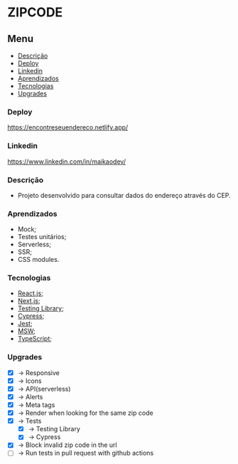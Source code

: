 # ZIPCODE

## Menu

- [Descrição](#Descrição)
- [Deploy](#Deploy)
- [Linkedin](#Linkedin)
- [Aprendizados](#Aprendizados)
- [Tecnologias](#Tecnologias)
- [Upgrades](#Upgrades)

### Deploy

https://encontreseuendereco.netlify.app/

### Linkedin

https://www.linkedin.com/in/maikaodev/

### Descrição

- Projeto desenvolvido para consultar dados do endereço através do CEP.

### Aprendizados

- Mock;
- Testes unitários;
- Serverless;
- SSR;
- CSS modules.

### Tecnologias

- [React.js](https://pt-br.reactjs.org/);
- [Next.js](https://nextjs.org/);
- [Testing Library](https://testing-library.com/);
- [Cypress](https://www.cypress.io/);
- [Jest](https://jestjs.io/pt-BR/);
- [MSW](https://mswjs.io/);
- [TypeScript](https://www.typescriptlang.org/);

### Upgrades

- [x] -> Responsive
- [x] -> Icons
- [x] -> API(serverless)
- [x] -> Alerts
- [x] -> Meta tags
- [x] -> Render when looking for the same zip code
- [x] -> Tests
  - [x] -> Testing Library
  - [x] -> Cypress
- [x] -> Block invalid zip code in the url
- [ ] -> Run tests in pull request with github actions
